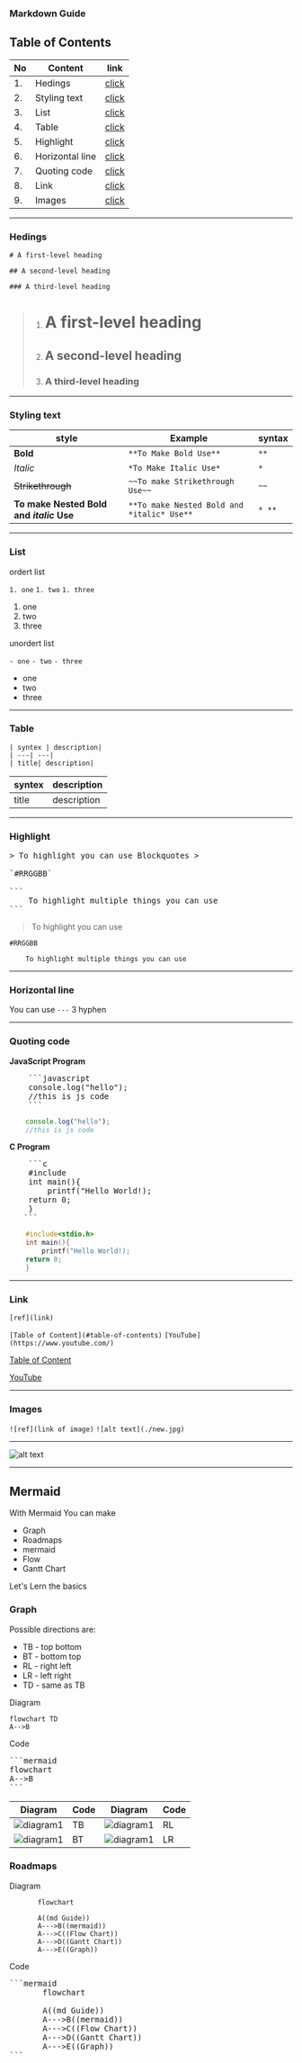 ### Markdown Guide
## Table of Contents
|No| Content | link |
|---| ---| ---|
|1.| Hedings| [click](#hedings) |
|2.| Styling text| [click](#styling-text)|
|3.| List| [click](#list)|
|4.| Table| [click](#table)|
|5.| Highlight| [click](#highlight)|
|6.| Horizontal line| [click](#horizontal-line)|
|7.| Quoting code| [click](#quoting-code)|
|8.| Link| [click](#link)|
|9.| Images| [click](#images)|
---
### Hedings
`# A first-level heading`

`## A second-level heading`

`### A third-level heading`

>1. # A first-level heading
>1. ## A second-level heading
>1. ### A third-level heading
---
### Styling text
| style |Example| syntax |
|---| ---| ---|
|**Bold**|`**To Make Bold Use**`| `**`|
|*Italic*|`*To Make Italic Use*`| `*`|
|~~Strikethrough~~|`~~To make Strikethrough Use~~`| `~~` |
|**To make Nested Bold and *italic* Use**|`**To make Nested Bold and *italic* Use**` |`* **` |

---
### List
ordert list

`1. one`
`1. two`
`1. three`

1. one
1. two
1. three

unordert list

`- one`
`- two`
`- three`
- one
- two
- three

---
### Table
```
| syntex | description|
| ---| ---|
| title| description|
```
| syntex | description|
| ---| ---|
| title| description|

---
### Highlight
<pre>
> To highlight you can use Blockquotes >

`#RRGGBB`

``` 
    To highlight multiple things you can use
```
</pre>
> To highlight you can use

`#RRGGBB`

``` 
    To highlight multiple things you can use
```
---
### Horizontal line

You can use `---` 3 hyphen

---
### Quoting code

**JavaScript Program**
<pre>
    ```javascript
    console.log("hello");
    //this is js code
    ```
</pre>

```javascript
    console.log("hello");
    //this is js code
```
**C Program**
<pre>
    ```c
    #include<stdio.h>
    int main(){
        printf("Hello World!);
    return 0;
    }
   ```
</pre>

```c
    #include<stdio.h>
    int main(){
        printf("Hello World!);
    return 0;
    }
```

---
### Link

`[ref](link)`

`[Table of Content](#table-of-contents)`
`[YouTube](https://www.youtube.com/)`

[Table of Content](#table-of-contents)

[YouTube](https://www.youtube.com/)

---
### Images
`![ref](link of image)`
`![alt text](./new.jpg)`

---
![alt text](./img/gitbranch.png)

---

## Mermaid

With Mermaid You can make

- Graph 
- Roadmaps
- mermaid
- Flow
- Gantt Chart

Let's Lern the basics

### Graph
Possible directions are:

- TB - top bottom
- BT - bottom top
- RL - right left
- LR - left right
- TD - same as TB

Diagram
```mermaid 
flowchart TD
A-->B
```
Code
<pre>```mermaid 
flowchart 
A-->B
```</pre>

|Diagram |Code|Diagram|Code|
|---|---|---|---|
|![diagram1](/img/diagram1.png)|TB |![diagram1](/img/diagram3.png)|RL |
|![diagram1](/img/diagram2.png)|BT |![diagram1](/img/diagram4.png)|LR |


### Roadmaps

Diagram
```mermaid
       flowchart

       A((md Guide))
       A--->B((mermaid))
       A--->C((Flow Chart))
       A--->D((Gantt Chart))
       A--->E((Graph))
```
Code
<pre>
```mermaid
       flowchart

       A((md Guide))
       A--->B((mermaid))
       A--->C((Flow Chart))
       A--->D((Gantt Chart))
       A--->E((Graph))
```
</pre>